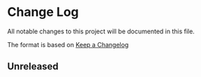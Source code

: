 # Change Log

All notable changes to this project will be documented in this file.

The format is based on [Keep a Changelog](http://keepachangelog.com/)

## Unreleased
